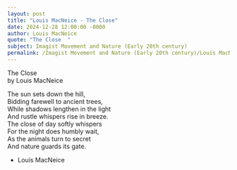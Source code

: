 ```yaml
---
layout: post
title: "Louis MacNeice - The Close"
date: 2024-12-28 12:00:00 -0000
author: Louis MacNeice
quote: "The Close  "
subject: Imagist Movement and Nature (Early 20th century)
permalink: /Imagist Movement and Nature (Early 20th century)/Louis MacNeice/Louis MacNeice - The Close
---
```


The Close  
   by Louis MacNeice

The sun sets down the hill,  
Bidding farewell to ancient trees,  
While shadows lengthen in the light  
And rustle whispers rise in breeze.  
The close of day softly whispers  
For the night does humbly wait,  
As the animals turn to secret  
And nature guards its gate.

- Louis MacNeice
